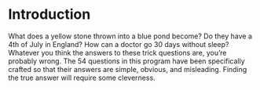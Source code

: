 # Introduction
What does a yellow stone thrown into a blue pond become? Do they have a 4th of July in England? How can a doctor go 30 days without sleep? Whatever you think the answers to these trick questions are, you’re probably wrong. The 54 questions in this program have been specifically crafted so that their answers are simple, obvious, and misleading. Finding the true answer will require some cleverness. 
